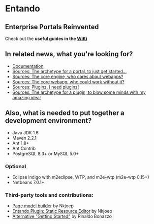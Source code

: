 # Entando
## Enterprise Portals Reinvented

Check out the **useful guides in the [WiKi](https://github.com/entando/Entando/wiki)**

## In related news, what you're looking for?

* [Documentation](https://github.com/entando/Entando/wiki)
* [Sources: The archetype for a portal, to just get started...](https://github.com/entando/entando-archetype-portal-generic/)
* [Sources: The core engine, who cares about webapps?](https://github.com/entando/entando-core-engine/)
* [Sources: The core webapp, who could work without it?](https://github.com/entando/entando-core-webapp/)
* [Sources: Pluginz, I need pluginz!](https://github.com/entando/entando-plugins-parent/)
* [Sources: The archetype for a plugin, to blow some minds with my amazing idea!](https://github.com/entando/entando-archetype-plugin-generic/)

## Also, what is needed to put together a development environment?

* Java JDK 1.6 
* Maven 2.2.1
* Ant 1.8+
* Ant Contrib
* PostgreSQL 8.3+ or MySQL 5.0+

### Optional

* Eclipse Indigo with m2eclipse, WTP, and m2e-wtp (m2e-wtp 0.15+)
* Netbeans 7.0.1+

### Third-party tools and contributions:
* [Page model builder](http://nkjoep.altervista.org/japspagemodelbuilder/) by Nkjoep
* [Entando Plugin: Static Resource Editor](https://github.com/NKjoep/jpstaticresourceeditor) by Nkjoep
* [Alternative "Getting Started"](http://rfrombruxelles.blogspot.com/2011/12/first-step-with-entando.html) by Rinaldo Bonazzo